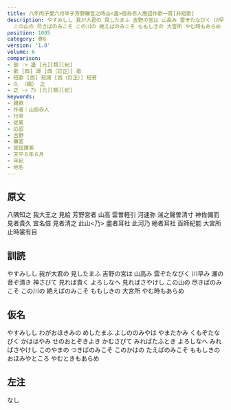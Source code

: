```yaml
---
title: 八年丙子夏六月幸于芳野離宮之時山<邊>宿祢赤人應詔作歌一首[并短歌]
description: やすみしし 我が大君の 見したまふ 吉野の宮は 山高み 雲ぞたなびく 川早み 瀬の音ぞ清き 神さびて 見れば貴く よろしなへ 見ればさやけし
  この山の 尽きばのみこそ この川の 絶えばのみこそ ももしきの 大宮所 やむ時もあらめ
position: 1005
category: 巻6
version: '1.0'
volume: 6
comparison:
- 部 -> 邊 [元][類][紀]
- 歌 [西] 謌 [西（訂正）] 歌
- 短歌 [西] 短謌 [西（訂正）] 短哥
- 久 （楓） 之
- 之 -> 乃 [元][類][紀]
keywords:
- 雑歌
- 作者：山部赤人
- 行幸
- 従駕
- 応詔
- 吉野
- 離宮
- 宮廷讃美
- 天平８年６月
- 年紀
- 地名
---
```


## 原文

八隅知之 我大王之 見給 芳野宮者 山高 雲曽軽引 河速弥 湍之聲曽清寸 神佐備而 見者貴久 宜名倍 見者清之 此山<乃> 盡者耳社 此河乃 絶者耳社 百師紀能 大宮所 止時裳有目

## 訓読

やすみしし 我が大君の 見したまふ 吉野の宮は 山高み 雲ぞたなびく 川早み 瀬の音ぞ清き 神さびて 見れば貴く よろしなへ 見ればさやけし この山の 尽きばのみこそ この川の 絶えばのみこそ ももしきの 大宮所 やむ時もあらめ

## 仮名

やすみしし わがおほきみの めしたまふ よしののみやは やまたかみ くもぞたなびく かははやみ せのおとぞきよき かむさびて みればたふとき よろしなへ みればさやけし このやまの つきばのみこそ このかはの たえばのみこそ ももしきの おほみやところ やむときもあらめ

## 左注

なし
